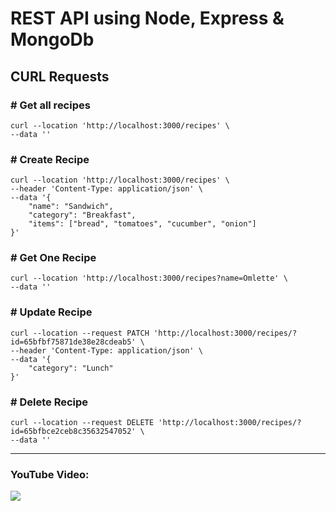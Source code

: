 # REST API using Node, Express & MongoDb

## CURL Requests

### # Get all recipes

```curl
curl --location 'http://localhost:3000/recipes' \
--data ''
```

### # Create Recipe

```curl
curl --location 'http://localhost:3000/recipes' \
--header 'Content-Type: application/json' \
--data '{
    "name": "Sandwich",
    "category": "Breakfast",
    "items": ["bread", "tomatoes", "cucumber", "onion"]
}'
```

### # Get One Recipe

```curl
curl --location 'http://localhost:3000/recipes?name=Omlette' \
--data ''
```

### # Update Recipe

```curl
curl --location --request PATCH 'http://localhost:3000/recipes/?id=65bfbf75871de38e28cdeab5' \
--header 'Content-Type: application/json' \
--data '{
    "category": "Lunch"
}'
```

### # Delete Recipe

```curl
curl --location --request DELETE 'http://localhost:3000/recipes/?id=65bfbce2ceb8c35632547052' \
--data ''
```

---

### YouTube Video:

[![](https://img.youtube.com/vi/0RmktpIrKJY/0.jpg)](https://www.youtube.com/watch?v=0RmktpIrKJY)
